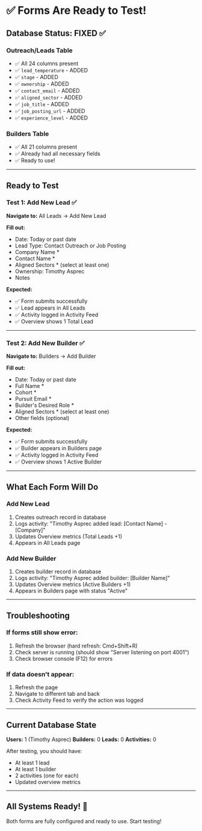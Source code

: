# ✅ Forms Are Ready to Test!

## Database Status: FIXED ✅

### Outreach/Leads Table
- ✅ All 24 columns present
- ✅ `lead_temperature` - ADDED
- ✅ `stage` - ADDED
- ✅ `ownership` - ADDED
- ✅ `contact_email` - ADDED
- ✅ `aligned_sector` - ADDED
- ✅ `job_title` - ADDED
- ✅ `job_posting_url` - ADDED
- ✅ `experience_level` - ADDED

### Builders Table
- ✅ All 21 columns present
- ✅ Already had all necessary fields
- ✅ Ready to use!

---

## Ready to Test

### Test 1: Add New Lead ✅

**Navigate to:** All Leads → Add New Lead

**Fill out:**
- Date: Today or past date
- Lead Type: Contact Outreach or Job Posting
- Company Name *
- Contact Name *
- Aligned Sectors * (select at least one)
- Ownership: Timothy Asprec
- Notes

**Expected:**
- ✅ Form submits successfully
- ✅ Lead appears in All Leads
- ✅ Activity logged in Activity Feed
- ✅ Overview shows 1 Total Lead

---

### Test 2: Add New Builder ✅

**Navigate to:** Builders → Add Builder

**Fill out:**
- Date: Today or past date
- Full Name *
- Cohort *
- Pursuit Email *
- Builder's Desired Role *
- Aligned Sectors * (select at least one)
- Other fields (optional)

**Expected:**
- ✅ Form submits successfully
- ✅ Builder appears in Builders page
- ✅ Activity logged in Activity Feed
- ✅ Overview shows 1 Active Builder

---

## What Each Form Will Do

### Add New Lead
1. Creates outreach record in database
2. Logs activity: "Timothy Asprec added lead: [Contact Name] - [Company]"
3. Updates Overview metrics (Total Leads +1)
4. Appears in All Leads page

### Add New Builder
1. Creates builder record in database
2. Logs activity: "Timothy Asprec added builder: [Builder Name]"
3. Updates Overview metrics (Active Builders +1)
4. Appears in Builders page with status "Active"

---

## Troubleshooting

### If forms still show error:
1. Refresh the browser (hard refresh: Cmd+Shift+R)
2. Check server is running (should show "Server listening on port 4001")
3. Check browser console (F12) for errors

### If data doesn't appear:
1. Refresh the page
2. Navigate to different tab and back
3. Check Activity Feed to verify the action was logged

---

## Current Database State

**Users:** 1 (Timothy Asprec)
**Builders:** 0
**Leads:** 0
**Activities:** 0

After testing, you should have:
- At least 1 lead
- At least 1 builder
- 2 activities (one for each)
- Updated overview metrics

---

## All Systems Ready! 🚀

Both forms are fully configured and ready to use. Start testing!

